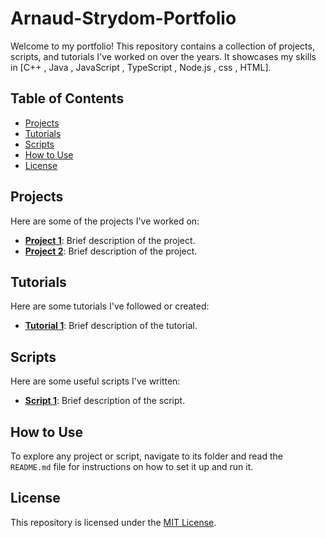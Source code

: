# Arnaud-Strydom-Portfolio

Welcome to my portfolio! This repository contains a collection of projects, scripts, and tutorials I've worked on over the years. It showcases my skills in [C++ , Java , JavaScript , TypeScript , Node.js , css , HTML].

## Table of Contents
- [Projects](#projects)
- [Tutorials](#tutorials)
- [Scripts](#scripts)
- [How to Use](#how-to-use)
- [License](#license)

## Projects
Here are some of the projects I've worked on:
- **[Project 1](#)**: Brief description of the project.
- **[Project 2](#)**: Brief description of the project.

## Tutorials
Here are some tutorials I've followed or created:
- **[Tutorial 1](#)**: Brief description of the tutorial.

## Scripts
Here are some useful scripts I've written:
- **[Script 1](#)**: Brief description of the script.

## How to Use
To explore any project or script, navigate to its folder and read the `README.md` file for instructions on how to set it up and run it.

## License
This repository is licensed under the [MIT License](LICENSE).
